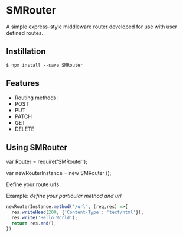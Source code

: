 # SMRouter

A simple express-style middleware router developed for use with user defined routes.

## Instillation

```
$ npm install --save SMRouter
```

## Features

- Routing methods:
 - POST
 - PUT
 - PATCH
 - GET
 - DELETE


## Using SMRouter

var Router = require('SMRouter');

var newRouterInstance = new SMRouter ();

Define your route urls.

Example:
*define your particular _method_ and _url_*

```javascript
newRouterInstance.method('/url', (req,res) =>{
  res.writeHead(200, {'Content-Type': 'text/html'});
  res.write('Hello World');
  return res.end();
})
```
